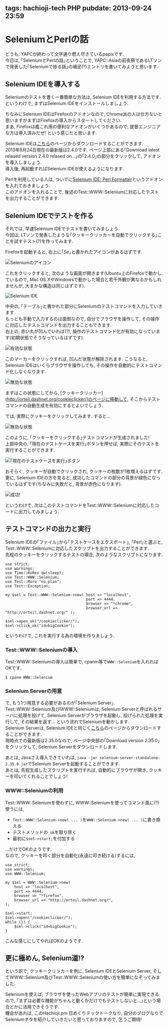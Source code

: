 tags: hachioji-tech PHP
pubdate: 2013-09-24 23:59
---
# SeleniumとPerlの話

どうも, YAPCが終わって文字通り燃え尽きているpapixです.  
今日は, ｢SeleniumとPerlの話｣ということで, YAPC::Asiaの前夜祭であるLTソンで発表した｢Seleniumで捗る話｣の補足(?)エントリを書いてみようと思います.

## Selenium IDEを導入する

Seleniumのテストを書く一番簡単な方法は, Selenium IDEを利用する方法です.  
というわけで, まずはSelenium IDEをインストールしましょう.

ちなみにSelenium IDEはFirefoxのアドオンなので, Chrome派の人は仕方ないと思いますがまずはFirefoxの導入からスタートしてください.  
まあ, Firefoxは艦これ用の便利なアドオンがいくつかあるので, 提督エンジニアな方は導入済みだぜ! という感じだと思います.

Selenium IDEは[こちら](http://docs.seleniumhq.org/download/)のページからダウンロードすることができます.  
2013年9月24日現在の最新版は2.4.0です. ページ上部にある｢Download latest relased version 2.4.0 relased on...｣の｢2.4.0｣の部分をクリックして, アドオンを導入しましょう.  
導入後, 再起動すればSelenium IDEが使えるようになります.

Perlを利用している人は, ついでに[Selenium IDE: Perl Formatter](https://addons.mozilla.org/ja/firefox/addon/selenium-ide-perl-formatter/)というアドオンを入れておきましょう.  
このアドオンを入れることで, 後述のTest::WWW::Seleniumに対応したテストを出力することができます.

## Selenium IDEでテストを作る

それでは, 早速Selenium IDEでテストを書いてみましょう.  
今回は, LTソンで発表したような｢クッキークリッカーを自動でクリックする｣ことを試すテスト(?)を作ってみます.

Firefoxを起動すると, 右上に｢Se｣と書かれたアイコンがあるはずです.

![Seleniumのアイコン](<: '/static/image/selenium-icon.png' | uri_for :>)

これをクリックすると, 次のような画面が開きます(Ubuntu上のFirefoxで動かしているので, Mac OS XやWindowsで動かした場合と若干外観が異なるかもしれませんが, 大まかな構造は同じはずです).

![Selenium IDE](<: '/static/image/selenium-ide.png' | uri_for :>)

中央の, ｢テーブル｣と書かれた部分にSeleniumのテストコマンドを入力していきます.  
もっとも手動で入力するのは面倒なので, 自分でブラウザを操作して, その操作に対応したテストコマンドを出力することもできます.  
右上の, 赤い丸が凹んでいれば(?), 操作のテストコマンド化が有効になっています(初期状態でそうなっているはずです).

![有効な状態](<: '/static/image/selenium-cap.png' | uri_for :>)

このマーカーをクリックすれば, 凹んだ状態が解除されます. こうなると, Selenium IDEはいくらブラウザを操作しても, その操作を自動的にテストコマンド化しなくなります.  

![無効な状態](<: '/static/image/selenium-no-cap.png' | uri_for :>)

まずはこの状態にしてから, [クッキークリッカー](http://orteil.dashnet.org/cookieclicker/]のページに移動して, そこからテストコマンドの自動生成を有効にするとよいでしょう.

では, 実際にクッキーをクリックしてみます. すると...

![無効な状態](<: '/static/image/selenium-cookie-test.png' | uri_for :>)

このように, ｢クッキーをクリックする｣テストコマンドが生成されました!  
上部中央の, ｢現在のテストケースを実行｣ボタンを押せば, 実際にそのテストを実行することができます.

![｢現在のテストケースを実行｣ボタン](<: '/static/image/selenium-exec.png' | uri_for :>)

おそらく, クッキーが自動でクリックされ, クッキーの枚数が1枚増えるはずです.  
更に, Selenium IDEの方を見ると, 成功したコマンドの部分の背景が緑色になっているはずです(ちなみに失敗だと, 背景が赤色になります).

![成功!](<: '/static/image/selenium-success.png' | uri_for :>)

というわけで, 次はこのテストコマンドをTest::WWW::Seleniumに対応したコードに出力してみましょう.

## テストコマンドの出力と実行

Selenium IDEの｢ファイル｣から｢テストケースをエクスポート｣, ｢Perl｣と選ぶと, Test::WWW::Seleniumに対応したスクリプトを出力することができます.  
先程のクッキーをクリックするテストの場合, 次のようなスクリプトになります. 

    use strict;
    use warnings;
    use Time::HiRes qw(sleep);
    use Test::WWW::Selenium;
    use Test::More "no_plan";
    use Test::Exception;
    
    my $sel = Test::WWW::Selenium->new( host => "localhost", 
                                        port => 4444, 
                                        browser => "*chrome", 
                                        browser_url => "http://orteil.dashnet.org/" );
    
    $sel->open_ok("/cookieclicker/");
    $sel->click_ok("id=bigCookie");

というわけで, これを実行する為の環境を作りましょう.

### Test::WWW::Seleniumの導入

Test::WWW::Seleniumの導入は簡単で, cpanm等で`WWW::Selenium`を入れればOKです.

    $ cpanm WWW::Selenium

### Selenium Serverの用意

で, もう1つ用意する必要があるのが｢Selenium Server｣.  
Test::WWW::Selenium及びWWW::Seleniumは, Selenium Serverと呼ばれるサーバに処理を投げて, Selenium Serverがブラウザを起動し, 投げられた処理を実行して, その結果を返す... という流れでSeleniumを動かします.  
Selenium Serverは, Selenium IDEと同じく[こちら](http://docs.seleniumhq.org/download/)のページからダウンロードすることができます.  
現時点での最新版は2.35.0なので, ページ中央部の｢Download version 2.35.0｣をクリックして, Selenium Serverをダウンロードします.

あとは, Javaさえ導入できていれば, `java -jar selenium-server-standalone-2.35.0.jar`でSelenium Serverを起動することができます.  
あとは, 先程生成したスクリプトを実行すれば, 自動的にブラウザが開き, クッキーを叩いてくれることでしょう!

### WWW::Seleniumの利用

Test::WWW::Seleniumを使わずに, WWW::Seleniumを使ってコマンド風に(?)使うには, 

- `Test::WWW::Selenium->new( ... )`を`WWW::Selenium->new( ... )`に書き換える
- テストメソッドの`_ok`を取り除く
- 最初に`$sel->start;`を付加する

...だけでOKのようです.  
なので, クッキーを叩く部分を自動化(永遠に叩き続ける)するには, 

    use strict;
    use warnings;
    use WWW::Selenium;
    
    my $sel = WWW::Selenium->new(
        host => "localhost", 
        port => 4444, 
        browser => "*firefox", 
        browser_url => "http://orteil.dashnet.org/",
    );
    
    $sel->start;
    $sel->open("/cookieclicker/");
    while (1) {
        $sel->click("id=bigCookie");
    }

こんな感じにしてやればOKのようです.

## 更に極めん, Selenium道!?

という訳で, クッキークリッカーを例に, Selenium IDEとSelenium Server, そしてWWW::Selenium及びTest::WWW::Seleniumの使い方を簡単になぞってみました.  

Seleniumを使えば, ブラウザを使ったWebアプリのテストが簡単に実現できるので, ｢まずは必要な機能がちゃんと動くかだけでもテストしないと...｣という場合とかに活用できそうです.  
機会があれば, このHachioji.pm 日めくりテックトークなり, 自分のブログなりでSeleniumネタを紹介していきたいと思っておりますので, 乞うご期待!


